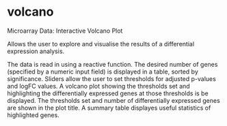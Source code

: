 # volcano
Microarray Data: Interactive Volcano Plot

Allows the user to explore and visualise the results of a differential expression analysis.

The data is read in using a reactive function.
The desired number of genes (specified by a numeric input field) is displayed in a table, sorted by significance.
Sliders allow the user to set thresholds for adjusted p-values and logFC values. 
A volcano plot showing the thresholds set and highlighting the differentially expressed genes at those thresholds is be displayed. 
The thresholds set and number of differentially expressed genes are shown in the plot title.
A summary table displayes useful statistics of highlighted genes.
